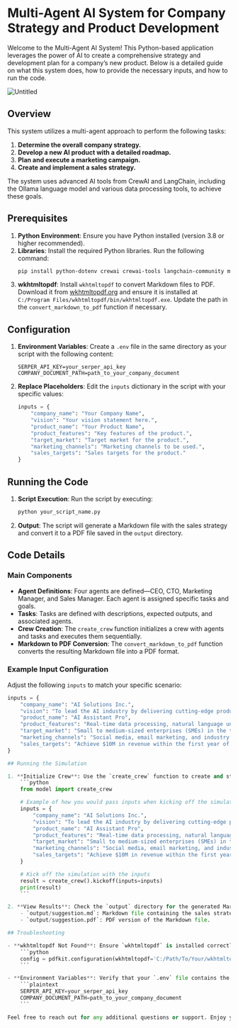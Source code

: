 # Multi-Agent AI System for Company Strategy and Product Development

Welcome to the Multi-Agent AI System! This Python-based application leverages the power of AI to create a comprehensive strategy and development plan for a company’s new product. Below is a detailed guide on what this system does, how to provide the necessary inputs, and how to run the code.

![Untitled](https://github.com/user-attachments/assets/82592bdb-57ba-4cd6-ad2e-d3dbb647d8a9)

## Overview

This system utilizes a multi-agent approach to perform the following tasks:

1. **Determine the overall company strategy.**
2. **Develop a new AI product with a detailed roadmap.**
3. **Plan and execute a marketing campaign.**
4. **Create and implement a sales strategy.**

The system uses advanced AI tools from CrewAI and LangChain, including the Ollama language model and various data processing tools, to achieve these goals. 

## Prerequisites

1. **Python Environment**: Ensure you have Python installed (version 3.8 or higher recommended).
2. **Libraries**: Install the required Python libraries. Run the following command:
    ```bash
    pip install python-dotenv crewai crewai-tools langchain-community markdown pdfkit
    ```
3. **wkhtmltopdf**: Install `wkhtmltopdf` to convert Markdown files to PDF. Download it from [wkhtmltopdf.org](https://wkhtmltopdf.org/downloads.html) and ensure it is installed at `C:/Program Files/wkhtmltopdf/bin/wkhtmltopdf.exe`. Update the path in the `convert_markdown_to_pdf` function if necessary.

## Configuration

1. **Environment Variables**: Create a `.env` file in the same directory as your script with the following content:
    ```plaintext
    SERPER_API_KEY=your_serper_api_key
    COMPANY_DOCUMENT_PATH=path_to_your_company_document
    ```

2. **Replace Placeholders**: Edit the `inputs` dictionary in the script with your specific values:
    ```python
    inputs = {
        "company_name": "Your Company Name",
        "vision": "Your vision statement here.",
        "product_name": "Your Product Name",
        "product_features": "Key features of the product.",
        "target_market": "Target market for the product.",
        "marketing_channels": "Marketing channels to be used.",
        "sales_targets": "Sales targets for the product."
    }
    ```

## Running the Code

1. **Script Execution**: Run the script by executing:
    ```bash
    python your_script_name.py
    ```

2. **Output**: The script will generate a Markdown file with the sales strategy and convert it to a PDF file saved in the `output` directory.

## Code Details

### Main Components

- **Agent Definitions**: Four agents are defined—CEO, CTO, Marketing Manager, and Sales Manager. Each agent is assigned specific tasks and goals.
- **Tasks**: Tasks are defined with descriptions, expected outputs, and associated agents.
- **Crew Creation**: The `create_crew` function initializes a crew with agents and tasks and executes them sequentially.
- **Markdown to PDF Conversion**: The `convert_markdown_to_pdf` function converts the resulting Markdown file into a PDF format.

### Example Input Configuration

Adjust the following `inputs` to match your specific scenario:
```python
inputs = {
    "company_name": "AI Solutions Inc.",
    "vision": "To lead the AI industry by delivering cutting-edge products that revolutionize how businesses operate.",
    "product_name": "AI Assistant Pro",
    "product_features": "Real-time data processing, natural language understanding, and predictive analytics.",
    "target_market": "Small to medium-sized enterprises (SMEs) in the technology sector.",
    "marketing_channels": "Social media, email marketing, and industry events.",
    "sales_targets": "Achieve $10M in revenue within the first year of launch."
}

## Running the Simulation

1. **Initialize Crew**: Use the `create_crew` function to create and start the crew process with your inputs. You can initialize and run the simulation using the following code:
    ```python
    from model import create_crew

    # Example of how you would pass inputs when kicking off the simulation
    inputs = {
        "company_name": "AI Solutions Inc.",
        "vision": "To lead the AI industry by delivering cutting-edge products that revolutionize how businesses operate.",
        "product_name": "AI Assistant Pro",
        "product_features": "Real-time data processing, natural language understanding, and predictive analytics.",
        "target_market": "Small to medium-sized enterprises (SMEs) in the technology sector.",
        "marketing_channels": "Social media, email marketing, and industry events.",
        "sales_targets": "Achieve $10M in revenue within the first year of launch."
    }

    # Kick off the simulation with the inputs
    result = create_crew().kickoff(inputs=inputs)
    print(result)
    ```

2. **View Results**: Check the `output` directory for the generated Markdown and PDF files:
    - `output/suggestion.md`: Markdown file containing the sales strategy.
    - `output/suggestion.pdf`: PDF version of the Markdown file.

## Troubleshooting

- **wkhtmltopdf Not Found**: Ensure `wkhtmltopdf` is installed correctly and the path is set in the script. The default path in the script is `C:/Program Files/wkhtmltopdf/bin/wkhtmltopdf.exe`. If `wkhtmltopdf` is installed elsewhere, update the path in the `convert_markdown_to_pdf` function:
    ```python
    config = pdfkit.configuration(wkhtmltopdf='C:/Path/To/Your/wkhtmltopdf.exe')
    ```

- **Environment Variables**: Verify that your `.env` file contains the correct API keys and file paths. The `.env` file should look like this:
    ```plaintext
    SERPER_API_KEY=your_serper_api_key
    COMPANY_DOCUMENT_PATH=path_to_your_company_document
    ```

Feel free to reach out for any additional questions or support. Enjoy your AI-powered strategy and development planning!






